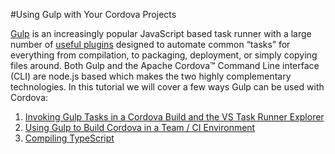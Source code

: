 #Using Gulp with Your Cordova Projects

[Gulp](http://go.microsoft.com/fwlink/?LinkID=533803) is an increasingly popular JavaScript based task runner with a large number of [useful plugins](http://go.microsoft.com/fwlink/?LinkID=533790) designed to automate common “tasks” for everything from compilation, to packaging, deployment, or simply copying files around. Both Gulp and the Apache Cordova™ Command Line interface (CLI) are node.js based which makes the two highly complementary technologies. In this tutorial we will cover a few ways Gulp can be used with Cordova:

1.  [Invoking Gulp Tasks in a Cordova Build and the VS Task Runner Explorer](http://go.microsoft.com/fwlink/?LinkID=533768)
2.  [Using Gulp to Build Cordova in a Team / CI Environment](http://go.microsoft.com/fwlink/?LinkID=533742)
3.  [Compiling TypeScript](http://go.microsoft.com/fwlink/?LinkID=533769)
